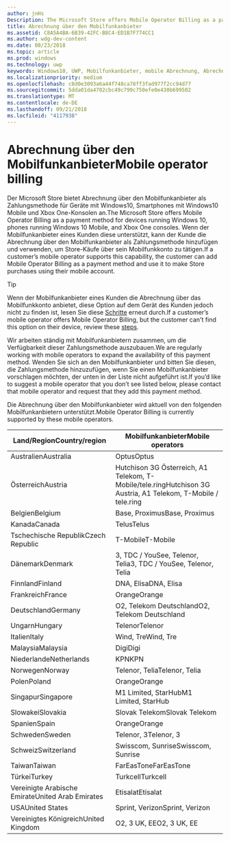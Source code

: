 ```yaml
---
author: jnHs
Description: The Microsoft Store offers Mobile Operator Billing as a payment method for mobile operators who support this capability.
title: Abrechnung über den Mobilfunkanbieter
ms.assetid: C8A5A4BA-6B39-42FC-B8C4-ED1B7F774CC1
ms.author: wdg-dev-content
ms.date: 08/23/2018
ms.topic: article
ms.prod: windows
ms.technology: uwp
keywords: Windows10, UWP, Mobilfunkanbieter, mobile Abrechnung, Abrechnung über den Mobilfunkanbieter
ms.localizationpriority: medium
ms.openlocfilehash: c8d0e3093a6a44f748ca78ff3fad977f2cc94d77
ms.sourcegitcommit: 5dda01da4702cbc49c799c750efe0e430b699502
ms.translationtype: MT
ms.contentlocale: de-DE
ms.lasthandoff: 09/21/2018
ms.locfileid: "4117938"
---
```

# <a name="mobile-operator-billing"></a><span data-ttu-id="a74e5-103">Abrechnung über den Mobilfunkanbieter</span><span class="sxs-lookup"><span data-stu-id="a74e5-103">Mobile operator billing</span></span>


<span data-ttu-id="a74e5-104">Der Microsoft Store bietet Abrechnung über den Mobilfunkanbieter als Zahlungsmethode für Geräte mit Windows10, Smartphones mit Windows10 Mobile und Xbox One-Konsolen an.</span><span class="sxs-lookup"><span data-stu-id="a74e5-104">The Microsoft Store offers Mobile Operator Billing as a payment method for devices running Windows 10, phones running Windows 10 Mobile, and Xbox One consoles.</span></span> <span data-ttu-id="a74e5-105">Wenn der Mobilfunkanbieter eines Kunden diese unterstützt, kann der Kunde die Abrechnung über den Mobilfunkanbieter als Zahlungsmethode hinzufügen und verwenden, um Store-Käufe über sein Mobilfunkkonto zu tätigen.</span><span class="sxs-lookup"><span data-stu-id="a74e5-105">If a customer’s mobile operator supports this capability, the customer can add Mobile Operator Billing as a payment method and use it to make Store purchases using their mobile account.</span></span>

> [!TIP]
>  <span data-ttu-id="a74e5-106">Wenn der Mobilfunkanbieter eines Kunden die Abrechnung über das Mobilfunkkonto anbietet, diese Option auf dem Gerät des Kunden jedoch nicht zu finden ist, lesen Sie diese [Schritte](http://go.microsoft.com/fwlink/p/?LinkId=523993) erneut durch.</span><span class="sxs-lookup"><span data-stu-id="a74e5-106">If a customer’s mobile operator offers Mobile Operator Billing, but the customer can't find this option on their device, review these [steps](http://go.microsoft.com/fwlink/p/?LinkId=523993).</span></span>

<span data-ttu-id="a74e5-107">Wir arbeiten ständig mit Mobilfunkanbietern zusammen, um die Verfügbarkeit dieser Zahlungsmethode auszubauen.</span><span class="sxs-lookup"><span data-stu-id="a74e5-107">We are regularly working with mobile operators to expand the availability of this payment method.</span></span> <span data-ttu-id="a74e5-108">Wenden Sie sich an den Mobilfunkanbieter und bitten Sie diesen, die Zahlungsmethode hinzuzufügen, wenn Sie einen Mobilfunkanbieter vorschlagen möchten, der unten in der Liste nicht aufgeführt ist.</span><span class="sxs-lookup"><span data-stu-id="a74e5-108">If you’d like to suggest a mobile operator that you don’t see listed below, please contact that mobile operator and request that they add this payment method.</span></span>

<span data-ttu-id="a74e5-109">Die Abrechnung über den Mobilfunkanbieter wird aktuell von den folgenden Mobilfunkanbietern unterstützt.</span><span class="sxs-lookup"><span data-stu-id="a74e5-109">Mobile Operator Billing is currently supported by these mobile operators.</span></span>

| <span data-ttu-id="a74e5-110">Land/Region</span><span class="sxs-lookup"><span data-stu-id="a74e5-110">Country/region</span></span>  | <span data-ttu-id="a74e5-111">Mobilfunkanbieter</span><span class="sxs-lookup"><span data-stu-id="a74e5-111">Mobile operators</span></span>                 |
|-----------------|----------------------------------|
| <span data-ttu-id="a74e5-112">Australien</span><span class="sxs-lookup"><span data-stu-id="a74e5-112">Australia</span></span>       | <span data-ttu-id="a74e5-113">Optus</span><span class="sxs-lookup"><span data-stu-id="a74e5-113">Optus</span></span>                            |
| <span data-ttu-id="a74e5-114">Österreich</span><span class="sxs-lookup"><span data-stu-id="a74e5-114">Austria</span></span>         | <span data-ttu-id="a74e5-115">Hutchison 3G Österreich, A1 Telekom, T-Mobile/tele.ring</span><span class="sxs-lookup"><span data-stu-id="a74e5-115">Hutchison 3G Austria, A1 Telekom, T-Mobile / tele.ring</span></span>  |
| <span data-ttu-id="a74e5-116">Belgien</span><span class="sxs-lookup"><span data-stu-id="a74e5-116">Belgium</span></span>         | <span data-ttu-id="a74e5-117">Base, Proximus</span><span class="sxs-lookup"><span data-stu-id="a74e5-117">Base, Proximus</span></span>                   |
| <span data-ttu-id="a74e5-118">Kanada</span><span class="sxs-lookup"><span data-stu-id="a74e5-118">Canada</span></span>          | <span data-ttu-id="a74e5-119">Telus</span><span class="sxs-lookup"><span data-stu-id="a74e5-119">Telus</span></span>                            |
| <span data-ttu-id="a74e5-120">Tschechische Republik</span><span class="sxs-lookup"><span data-stu-id="a74e5-120">Czech Republic</span></span>  | <span data-ttu-id="a74e5-121">T-Mobile</span><span class="sxs-lookup"><span data-stu-id="a74e5-121">T-Mobile</span></span>                         |
| <span data-ttu-id="a74e5-122">Dänemark</span><span class="sxs-lookup"><span data-stu-id="a74e5-122">Denmark</span></span>         | <span data-ttu-id="a74e5-123">3, TDC / YouSee, Telenor, Telia</span><span class="sxs-lookup"><span data-stu-id="a74e5-123">3, TDC / YouSee, Telenor, Telia</span></span>  |
| <span data-ttu-id="a74e5-124">Finnland</span><span class="sxs-lookup"><span data-stu-id="a74e5-124">Finland</span></span>         | <span data-ttu-id="a74e5-125">DNA, Elisa</span><span class="sxs-lookup"><span data-stu-id="a74e5-125">DNA, Elisa</span></span>                       |
| <span data-ttu-id="a74e5-126">Frankreich</span><span class="sxs-lookup"><span data-stu-id="a74e5-126">France</span></span>          | <span data-ttu-id="a74e5-127">Orange</span><span class="sxs-lookup"><span data-stu-id="a74e5-127">Orange</span></span>                           |
| <span data-ttu-id="a74e5-128">Deutschland</span><span class="sxs-lookup"><span data-stu-id="a74e5-128">Germany</span></span>         | <span data-ttu-id="a74e5-129">O2, Telekom Deutschland</span><span class="sxs-lookup"><span data-stu-id="a74e5-129">O2, Telekom Deutschland</span></span>          |
| <span data-ttu-id="a74e5-130">Ungarn</span><span class="sxs-lookup"><span data-stu-id="a74e5-130">Hungary</span></span>         | <span data-ttu-id="a74e5-131">Telenor</span><span class="sxs-lookup"><span data-stu-id="a74e5-131">Telenor</span></span>                          |
| <span data-ttu-id="a74e5-132">Italien</span><span class="sxs-lookup"><span data-stu-id="a74e5-132">Italy</span></span>           | <span data-ttu-id="a74e5-133">Wind, Tre</span><span class="sxs-lookup"><span data-stu-id="a74e5-133">Wind, Tre</span></span>                        |
| <span data-ttu-id="a74e5-134">Malaysia</span><span class="sxs-lookup"><span data-stu-id="a74e5-134">Malaysia</span></span>        | <span data-ttu-id="a74e5-135">Digi</span><span class="sxs-lookup"><span data-stu-id="a74e5-135">Digi</span></span>                             |
| <span data-ttu-id="a74e5-136">Niederlande</span><span class="sxs-lookup"><span data-stu-id="a74e5-136">Netherlands</span></span>     | <span data-ttu-id="a74e5-137">KPN</span><span class="sxs-lookup"><span data-stu-id="a74e5-137">KPN</span></span>                              |
| <span data-ttu-id="a74e5-138">Norwegen</span><span class="sxs-lookup"><span data-stu-id="a74e5-138">Norway</span></span>          | <span data-ttu-id="a74e5-139">Telenor, Telia</span><span class="sxs-lookup"><span data-stu-id="a74e5-139">Telenor, Telia</span></span>                   |
| <span data-ttu-id="a74e5-140">Polen</span><span class="sxs-lookup"><span data-stu-id="a74e5-140">Poland</span></span>          | <span data-ttu-id="a74e5-141">Orange</span><span class="sxs-lookup"><span data-stu-id="a74e5-141">Orange</span></span>                           |
| <span data-ttu-id="a74e5-142">Singapur</span><span class="sxs-lookup"><span data-stu-id="a74e5-142">Singapore</span></span>       | <span data-ttu-id="a74e5-143">M1 Limited, StarHub</span><span class="sxs-lookup"><span data-stu-id="a74e5-143">M1 Limited, StarHub</span></span>              |
| <span data-ttu-id="a74e5-144">Slowakei</span><span class="sxs-lookup"><span data-stu-id="a74e5-144">Slovakia</span></span>        | <span data-ttu-id="a74e5-145">Slovak Telekom</span><span class="sxs-lookup"><span data-stu-id="a74e5-145">Slovak Telekom</span></span>                   |
| <span data-ttu-id="a74e5-146">Spanien</span><span class="sxs-lookup"><span data-stu-id="a74e5-146">Spain</span></span>           | <span data-ttu-id="a74e5-147">Orange</span><span class="sxs-lookup"><span data-stu-id="a74e5-147">Orange</span></span>                           |
| <span data-ttu-id="a74e5-148">Schweden</span><span class="sxs-lookup"><span data-stu-id="a74e5-148">Sweden</span></span>          | <span data-ttu-id="a74e5-149">Telenor, 3</span><span class="sxs-lookup"><span data-stu-id="a74e5-149">Telenor, 3</span></span>                       |
| <span data-ttu-id="a74e5-150">Schweiz</span><span class="sxs-lookup"><span data-stu-id="a74e5-150">Switzerland</span></span>     | <span data-ttu-id="a74e5-151">Swisscom, Sunrise</span><span class="sxs-lookup"><span data-stu-id="a74e5-151">Swisscom, Sunrise</span></span>                |
| <span data-ttu-id="a74e5-152">Taiwan</span><span class="sxs-lookup"><span data-stu-id="a74e5-152">Taiwan</span></span>          | <span data-ttu-id="a74e5-153">FarEasTone</span><span class="sxs-lookup"><span data-stu-id="a74e5-153">FarEasTone</span></span>                       |
| <span data-ttu-id="a74e5-154">Türkei</span><span class="sxs-lookup"><span data-stu-id="a74e5-154">Turkey</span></span>          | <span data-ttu-id="a74e5-155">Turkcell</span><span class="sxs-lookup"><span data-stu-id="a74e5-155">Turkcell</span></span>                         |
| <span data-ttu-id="a74e5-156">Vereinigte Arabische Emirate</span><span class="sxs-lookup"><span data-stu-id="a74e5-156">United Arab Emirates</span></span> | <span data-ttu-id="a74e5-157">Etisalat</span><span class="sxs-lookup"><span data-stu-id="a74e5-157">Etisalat</span></span>                    |
| <span data-ttu-id="a74e5-158">USA</span><span class="sxs-lookup"><span data-stu-id="a74e5-158">United States</span></span>   | <span data-ttu-id="a74e5-159">Sprint, Verizon</span><span class="sxs-lookup"><span data-stu-id="a74e5-159">Sprint, Verizon</span></span>                  |
| <span data-ttu-id="a74e5-160">Vereinigtes Königreich</span><span class="sxs-lookup"><span data-stu-id="a74e5-160">United Kingdom</span></span>  | <span data-ttu-id="a74e5-161">O2, 3 UK, EE</span><span class="sxs-lookup"><span data-stu-id="a74e5-161">O2, 3 UK, EE</span></span>                     |

 



 


 

 




